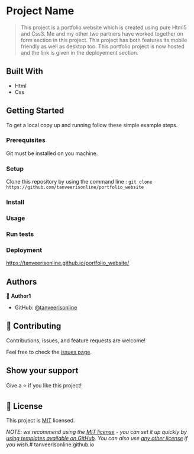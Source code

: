 # Project Name
> This project is a portfolio website which is created using pure Html5 and Css3.
> Me and my other two partners have worked together on form section in this project.
> This project has both features its mobile friendly as well as desktop too.
> This portfolio project is now hosted and the link is given in the deployement section.
## Built With
- Html
- Css

## Getting Started
To get a local copy up and running follow these simple example steps.

### Prerequisites
Git must be installed on you machine.

### Setup
Clone this repository by using the command line :
`git clone https://github.com/tanveerisonline/portfolio_website`

### Install

### Usage

### Run tests

### Deployment

https://tanveerisonline.github.io/portfolio_website/

## Authors

👤 **Author1**

- GitHub: [@tanveerisonline](https://github.com/tanveerisonline)

## 🤝 Contributing

Contributions, issues, and feature requests are welcome!

Feel free to check the [issues page](../../issues/).

## Show your support

Give a ⭐️ if you like this project!

## 📝 License

This project is [MIT](./LICENSE) licensed.

_NOTE: we recommend using the [MIT license](https://choosealicense.com/licenses/mit/) - you can set it up quickly by [using templates available on GitHub](https://docs.github.com/en/communities/setting-up-your-project-for-healthy-contributions/adding-a-license-to-a-repository). You can also use [any other license](https://choosealicense.com/licenses/) if you wish._#   t a n v e e r i s o n l i n e . g i t h u b . i o 
 
 